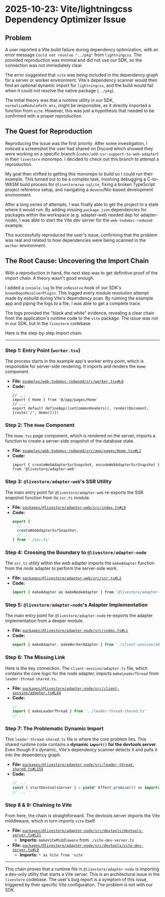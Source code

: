 # 2025-10-23: Vite/lightningcss Dependency Optimizer Issue

## Problem

A user reported a Vite build failure during dependency optimization, with an error message `Could not resolve "../pkg"` from `lightningcss`. The provided reproduction was minimal and did not use our SDK, so the connection was not immediately clear.

The error suggested that `vite` was being included in the dependency graph for a server or worker environment. Vite's dependency scanner would then find an optional dynamic import for `lightningcss`, and the build would fail when it could not resolve the native package (`../pkg`).

The initial theory was that a runtime utility in our SDK, `normalizeModulePath.mts`, might be responsible, as it directly imported a function from `vite`. However, this was just a hypothesis that needed to be confirmed with a proper reproduction.

## The Quest for Reproduction

Reproducing the issue was the first priority. After some investigation, I noticed a screenshot the user had shared on Discord which showed they were working on a specific branch (`codex/add-ssr-support-to-web-adapter`) in their `livestore` monorepo. I decided to check out this branch to attempt a reproduction.

My goal then shifted to getting this monorepo to build so I could run their example. This turned out to be a complex task, involving debugging a C-to-WASM build process for `@livestore/wa-sqlite`, fixing a broken TypeScript project reference setup, and navigating a `devenv`/Nix-based development environment.

After a long series of attempts, I was finally able to get the project to a state where it would run. By adding missing `package.json` dependencies for packages within the workspace (e.g. adapter-web needed dep for adapter-node), I was able to start the Vite dev server for the `web-todomvc-redwood` example.

This successfully reproduced the user's issue, confirming that the problem was real and related to how dependencies were being scanned in the `worker` environment.

## The Root Cause: Uncovering the Import Chain

With a reproduction in hand, the next step was to get definitive proof of the import chain. A theory wasn't good enough.

I added a `console.log` to the `onResolve` hook of our SDK's `knownDepsResolverPlugin`. This logged every module resolution attempt made by esbuild during Vite's dependency scan. By running the example app and piping the logs to a file, I was able to get a complete trace.

The logs provided the "black and white" evidence, revealing a clear chain from the application's runtime code to the `vite` package. The issue was not in our SDK, but in the `livestore` codebase.

Here is the step-by-step import chain:

---

### Step 1: Entry Point (`worker.tsx`)

The process starts in the example app's worker entry point, which is responsible for server-side rendering. It imports and renders the `Home` component.

*   **File:** [`examples/web-todomvc-redwood/src/worker.tsx#L6`](https://github.com/livestorejs/livestore/blob/77b66c70c2bf287dbbe3b0e067a1f3c1cbf67bf5/examples/web-todomvc-redwood/src/worker.tsx#L6)
*   **Code:**
    ```tsx
    // ...
    import { Home } from '@/app/pages/Home'
    // ...
    export default defineApp([setCommonHeaders(), render(Document, [route('/', Home)])])
    ```

### Step 2: The `Home` Component

The `Home.tsx` page component, which is rendered on the server, imports a function to create a server-side snapshot of the database state.

*   **File:** [`examples/web-todomvc-redwood/src/app/pages/Home.tsx#L1`](https://github.com/livestorejs/livestore/blob/77b66c70c2bf287dbbe3b0e067a1f3c1cbf67bf5/examples/web-todomvc-redwood/src/app/pages/Home.tsx#L1)
*   **Code:**
    ```tsx
    import { createWebAdapterSsrSnapshot, encodeWebAdapterSsrSnapshot } from '@livestore/adapter-web'
    ```

### Step 3: `@livestore/adapter-web`'s SSR Utility

The main entry point for `@livestore/adapter-web` re-exports the SSR snapshot function from its `ssr.ts` module.

*   **File:** [`packages/@livestore/adapter-web/src/index.ts#L9`](https://github.com/livestorejs/livestore/blob/77b66c70c2bf287dbbe3b0e067a1f3c1cbf67bf5/packages/@livestore/adapter-web/src/index.ts#L9)
*   **Code:**
    ```typescript
    export {
      // ...
      createWebAdapterSsrSnapshot,
      // ...
    } from './ssr.ts'
    ```

### Step 4: Crossing the Boundary to `@livestore/adapter-node`

The `ssr.ts` utility within the *web* adapter imports the `makeAdapter` function from the *node* adapter to perform the server-side work.

*   **File:** [`packages/@livestore/adapter-web/src/ssr.ts#L2`](https://github.com/livestorejs/livestore/blob/77b66c70c2bf287dbbe3b0e067a1f3c1cbf67bf5/packages/@livestore/adapter-web/src/ssr.ts#L2)
*   **Code:**
    ```typescript
    import { makeAdapter as makeNodeAdapter } from '@livestore/adapter-node'
    ```

### Step 5: `@livestore/adapter-node`'s Adapter Implementation

The main entry point for `@livestore/adapter-node` re-exports the adapter implementation from a deeper module.

*   **File:** [`packages/@livestore/adapter-node/src/index.ts#L1`](https://github.com/livestorejs/livestore/blob/77b66c70c2bf287dbbe3b0e067a1f3c1cbf67bf5/packages/@livestore/adapter-node/src/index.ts#L1)
*   **Code:**
    ```typescript
    export { makeAdapter, makeWorkerAdapter } from './client-session/adapter.ts'
    ```

### Step 6: The Missing Link

Here is the key connection. The `client-session/adapter.ts` file, which contains the core logic for the node adapter, imports `makeLeaderThread` from `leader-thread-shared.ts`.

*   **File:** [`packages/@livestore/adapter-node/src/client-session/adapter.ts#L44`](https://github.com/livestorejs/livestore/blob/77b66c70c2bf287dbbe3b0e067a1f3c1cbf67bf5/packages/@livestore/adapter-node/src/client-session/adapter.ts#L44)
*   **Code:**
    ```typescript
    // ...
    import { makeLeaderThread } from '../leader-thread-shared.ts'
    // ...
    ```

### Step 7: The Problematic Dynamic Import

This `leader-thread-shared.ts` file is where the core problem lies. This shared runtime code contains a **dynamic `import()` for the devtools server**. Even though it's dynamic, Vite's dependency scanner detects it and pulls it into the dependency graph.

*   **File:** [`packages/@livestore/adapter-node/src/leader-thread-shared.ts#L155`](https://github.com/livestorejs/livestore/blob/77b66c70c2bf287dbbe3b0e067a1f3c1cbf67bf5/packages/@livestore/adapter-node/src/leader-thread-shared.ts#L155)
*   **Code:**
    ```typescript
    // ...
    const { startDevtoolsServer } = yield* Effect.promise(() => import('./devtools/devtools-server.ts'))
    // ...
    ```

### Step 8 & 9: Chaining to Vite

From here, the chain is straightforward. The devtools server imports the Vite middleware, which in turn imports `vite` itself.

*   **File:** [`packages/@livestore/adapter-node/src/devtools/devtools-server.ts#L21`](https://github.com/livestorejs/livestore/blob/77b66c70c2bf287dbbe3b0e067a1f3c1cbf67bf5/packages/@livestore/adapter-node/src/devtools/devtools-server.ts#L21)
    *   **Imports:** `makeViteMiddleware` from `./vite-dev-server.ts`
*   **File:** [`packages/@livestore/adapter-node/src/devtools/vite-dev-server.ts#L9`](https://github.com/livestorejs/livestore/blob/77b66c70c2bf287dbbe3b0e067a1f3c1cbf67bf5/packages/@livestore/adapter-node/src/devtools/vite-dev-server.ts#L9)
    *   **Imports:** `* as Vite from 'vite'`

---

This chain proves that a runtime file in `@livestore/adapter-node` is importing a dev-only utility that starts a Vite server. This is an architectural issue in the `livestore` codebase. The user's bug report is a symptom of this issue, triggered by their specific Vite configuration. The problem is not with our SDK.
